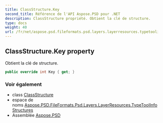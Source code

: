 ```yaml
---
title: ClassStructure.Key
second_title: Référence de l'API Aspose.PSD pour .NET
description: ClassStructure propriété. Obtient la clé de structure.
type: docs
weight: 40
url: /fr/net/aspose.psd.fileformats.psd.layers.layerresources.typetoolinfostructures/classstructure/key/
---
```

## ClassStructure.Key property

Obtient la clé de structure.

```csharp
public override int Key { get; }
```

### Voir également

* class [ClassStructure](../)
* espace de noms [Aspose.PSD.FileFormats.Psd.Layers.LayerResources.TypeToolInfoStructures](../../classstructure/)
* Assemblée [Aspose.PSD](../../../)


